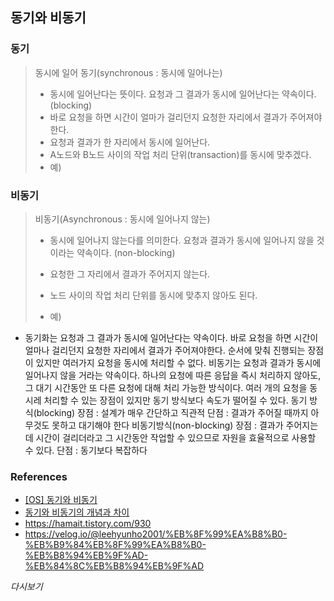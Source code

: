 ## 동기와 비동기

### 동기
> 동시에 일어
> 동기(synchronous : 동시에 일어나는)
>- 동시에 일어난다는 뜻이다. 요청과 그 결과가 동시에 일어난다는 약속이다. (blocking)
>- 바로 요청을 하면 시간이 얼마가 걸리던지 요청한 자리에서 결과가 주어져야 한다.
>- 요청과 결과가 한 자리에서 동시에 일어난다.
>- A노드와 B노드 사이의 작업 처리 단위(transaction)를 동시에 맞추겠다.
>- 예) 
### 비동기
>비동기(Asynchronous : 동시에 일어나지 않는)
>- 동시에 일어나지 않는다를 의미한다. 요청과 결과가 동시에 일어나지 않을 것이라는 약속이다. (non-blocking)
>- 요청한 그 자리에서 결과가 주어지지 않는다.
>- 노드 사이의 작업 처리 단위를 동시에 맞추지 않아도 된다.
> 
>- 예) 
>
>

- 동기화는 
요청과 그 결과가 동시에 일어난다는 약속이다. 바로 요청을 하면 시간이 얼마나 걸리던지 요청한 자리에서 결과가 주어져야한다. 순서에 맞춰 진행되는 장점이 있지만 여러가지 요청을 동시에 처리할 수 없다.
비동기는
요청과 결과가 동시에 일어나지 않을 거라는 약속이다. 하나의 요청에 따른 응답을 즉시 처리하지 않아도, 그 대기 시간동안 또
다른 요청에 대해 처리 가능한 방식이다. 여러 개의 요청을 동시레 처리할 수 있는 장점이 있지만 동기 방식보다 속도가 떨어질 수
있다.
동기 방식(blocking)
장점 : 설계가 매우 간단하고 직관적
단점 : 결과가 주어질 때까지 아무것도 못하고 대기해야 한다
비동기방식(non-blocking)
장점 : 결과가 주어지는데 시간이 걸리더라고 그 시간동안 작업할 수 있으므로 자원을 효율적으로 사용할 수 있다.
단점 : 동기보다 복잡하다

### References

- [[OS] 동기와 비동기](https://k39335.tistory.com/34)
- [동기와 비동기의 개념과 차이](https://private.tistory.com/24)
- https://hamait.tistory.com/930
- https://velog.io/@leehyunho2001/%EB%8F%99%EA%B8%B0-%EB%B9%84%EB%8F%99%EA%B8%B0-%EB%B8%94%EB%9F%AD-%EB%84%8C%EB%B8%94%EB%9F%AD

*다시보기*